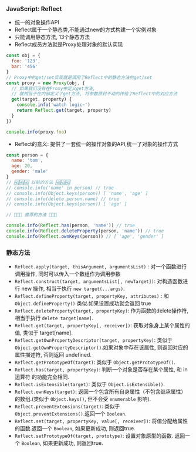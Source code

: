 ### JavaScript: Reflect
- 统一的对象操作API
- Reflect属于一个静态类,不能通过new的方式构建一个实例对象
- 只能调用静态方法, 13个静态方法
- Reflect成员方法就是Proxy处理对象的默认实现
```js
const obj = {
  foo: '123',
  bar: '456'
}
// Proxy中的get/set实现就是调用了Reflect中的静态方法的get/set
const proxy = new Proxy(obj, {
  // 如果我们没有在Proxy中定义get方法,
  // 就相当于在内部定义了get方法, 将参数原封不动的传给了Reflect中的对应方法
  get(target, property) {
    console.info('watch logic~')
    return Reflect.get(target, property)
  }
})

console.info(proxy.foo)
```
- Reflect的意义: 提供了一套统一的操作对象的API,统一了对象的操作方式
```js
const person = {
  name: 'tom',
  age: 20,
  gender: 'male'
}
// 🆖🆖🆖 以前的方法 🆖🆖🆖
// console.info('name' in person) // true
// console.info(Object.keys(person)) [ 'name', 'age' ]
// console.info(delete person.name) // true
// console.info(Object.keys(person)) [ 'age' ]

// 🚀🚀🚀 推荐的方法 🚀🚀🚀

console.info(Reflect.has(person, 'name')) // true
console.info(Reflect.deleteProperty(person, 'name')) // true
console.info(Reflect.ownKeys(person)) // [ 'age', 'gender' ]
```

### 静态方法
- `Reflect.apply(target, thisArgument, argumentsList)` : 对一个函数进行调用操作, 同时可以传入一个数组作为调用参数
- `Reflect.construct(target, argumentsList[, newTarget])`: 对构造函数进行 new 操作, 相当于执行 `new target(...args)`.
- `Reflect.defineProperty(target, propertyKey, attributes)` : 和 `Object.defineProperty()` 类似.如果设置成功就会返回 true
- `Reflect.deleteProperty(target, propertyKey)`: 作为函数的delete操作符, 相当于执行 `delete target[name]`.
- `Reflect.get(target, propertyKey[, receiver])`: 获取对象身上某个属性的值, 类似于 target[name].
- `Reflect.getOwnPropertyDescriptor(target, propertyKey)`: 类似于 `Object.getOwnPropertyDescriptor()`.如果对象中存在该属性, 则返回对应的属性描述符,  否则返回 undefined.
- `Reflect.getPrototypeOf(target)`: 类似于 `Object.getPrototypeOf()`.
- `Reflect.has(target, propertyKey)`: 判断一个对象是否存在某个属性, 和 in 运算符 的功能完全相同.
- `Reflect.isExtensible(target)`: 类似于 `Object.isExtensible()`.
- `Reflect.ownKeys(target)`: 返回一个包含所有自身属性（不包含继承属性）的数组.(类似于 `Object.keys()`, 但不会受 `enumerable` 影响).
- `Reflect.preventExtensions(target)`: 类似于 `Object.preventExtensions()`.返回一个 `Boolean`.
- `Reflect.set(target, propertyKey, value[, receiver])`: 将值分配给属性的函数.返回一个 `Boolean`, 如果更新成功, 则返回true.
- `Reflect.setPrototypeOf(target, prototype)`: 设置对象原型的函数. 返回一个 `Boolean`,  如果更新成功, 则返回true.